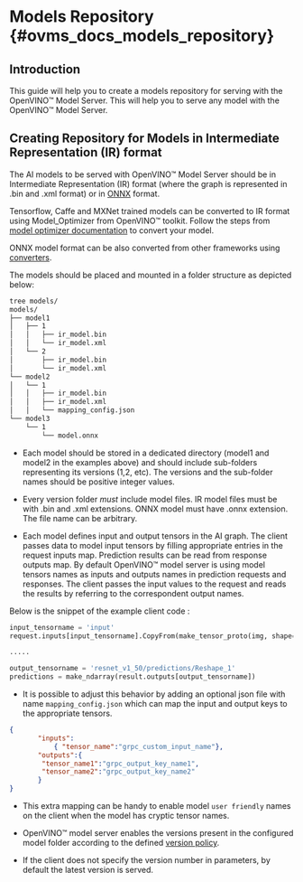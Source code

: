# Models Repository {#ovms_docs_models_repository}

## Introduction 
This guide will help you to create a models repository for serving with the OpenVINO&trade; Model Server. This will help you to serve any model with the OpenVINO&trade; Model Server.


## Creating Repository for Models in **Intermediate Representation (IR)** format
The AI models to be served with OpenVINO&trade; Model Server should be in Intermediate Representation (IR) format (where the graph is represented in .bin and .xml format) or in [ONNX](https://onnx.ai/) format. 

Tensorflow, Caffe and MXNet trained models can be converted to IR format using Model_Optimizer from  OpenVINO&trade; toolkit. Follow the steps from  [model optimizer documentation](https://software.intel.com/en-us/articles/OpenVINO-ModelOptimizer) to convert your model.

ONNX model format can be also converted from other frameworks using [converters](https://onnx.ai/supported-tools.html). 

The models should be placed and mounted in a folder structure as depicted below:
```bash
tree models/
models/
├── model1
│   ├── 1
│   │   ├── ir_model.bin
│   │   └── ir_model.xml
│   └── 2
│       ├── ir_model.bin
│       └── ir_model.xml
└── model2
│   └── 1
│   │   ├── ir_model.bin
│   │   ├── ir_model.xml
│   │   └── mapping_config.json
└── model3
    └── 1
        └── model.onnx
``` 

- Each model should be stored in a dedicated directory (model1 and model2 in the examples above) and should include sub-folders
representing its versions (1,2, etc). The versions and the sub-folder names should be positive integer values. 

- Every version folder _must_ include model files. IR model files must be with .bin and .xml extensions. ONNX model must have .onnx extension. The file name can be arbitrary.

- Each model defines input and output tensors in the AI graph. The client passes data to model input tensors by filling appropriate entries in the request inputs map.
  Prediction results can be read from response outputs map. By default OpenVINO™ model server is using model
  tensors names as inputs and outputs names in prediction requests and responses. The client passes the input values to the request and 
  reads the results by referring to the correspondent output names. 

Below is the snippet of the example client code :
```python
input_tensorname = 'input'
request.inputs[input_tensorname].CopyFrom(make_tensor_proto(img, shape=(1, 3, 224, 224)))

.....

output_tensorname = 'resnet_v1_50/predictions/Reshape_1'
predictions = make_ndarray(result.outputs[output_tensorname])
```

- It is possible to adjust this behavior by adding an optional json file with name `mapping_config.json` 
which can map the input and output keys to the appropriate tensors.

```json
{
       "inputs": 
           { "tensor_name":"grpc_custom_input_name"},
       "outputs":{
        "tensor_name1":"grpc_output_key_name1",
        "tensor_name2":"grpc_output_key_name2"
       }
}
```
- This extra mapping can be handy to enable model `user friendly` names on the client when the model has cryptic tensor names.

- OpenVINO&trade; model server enables the versions present in the configured model folder according to the defined [version policy](./model_version_policy.md).

- If the client does not specify the version number in parameters, by default the latest version is served.

